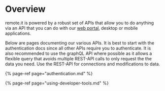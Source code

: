 # Overview

remote.it is powered by a robust set of APIs that allow you to do anything via an API that you can do with our [web portal](https://app.remote.it), desktop or mobile applications.

Below are pages documenting our various APIs. It is best to start with the authentication docs since all other APIs require you to authenticate. It is also recommended to use the graphQL API where possible as it allows a flexible query that avoids multiple REST-API calls to only request the the data you need. Use the REST-API for connections and modifications to data.

{% page-ref page="authentication.md" %}

{% page-ref page="using-developer-tools.md" %}



